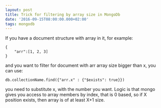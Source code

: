 ```yaml
---
layout: post
title: Trick for filtering by array size in MongoDb
date: '2016-09-15T08:00:00.000+02:00'
tags: mongodb
---
```


If you have a document structure with array in it, for example:
```
{
	"arr":[1, 2, 3]
}
```

and you want to filter for document with arr array size bigger than x, you can use:
```
db.collectionName.find({"arr.x" : {"$exists": true}})
```

you need to substitute x, with the number you want. Logic is that mongo gives you access to array members by index, that is 0 based, so if X position exists, then array is of at least X+1 size.
